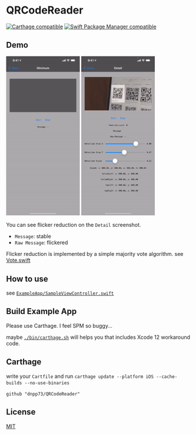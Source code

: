 QRCodeReader
===

[![Carthage compatible](https://img.shields.io/badge/Carthage-compatible-4BC51D.svg?style=flat-square)](https://github.com/Carthage/Carthage)
[![Swift Package Manager compatible](https://img.shields.io/badge/Swift%20Package%20Manager-compatible-4BC51D.svg?style=flat-square)](https://github.com/apple/swift-package-manager)


## Demo

<img src="/screenshot/minimum.gif" alt="minimum" width="200"> <img src="/screenshot/noise.gif" alt="noise" width="200">

You can see flicker reduction on the `Detail` screenshot.

- `Message`: stable
- `Raw Message`: flickered

Flicker reduction is implemented by a simple majority vote algorithm. see [Vote.swift](/Sources/Internal/Vote.swift)


## How to use

see [`ExampleApp/SampleViewController.swift`](/ExampleApp/SampleViewController.swift)


## Build Example App

Please use Carthage. I feel SPM so buggy...

 maybe [`./bin/carthage.sh`](/bin/carthage.sh) will helps you that includes Xcode 12 workaround code.


## Carthage

write your `Cartfile` and run `carthage update --platform iOS --cache-builds --no-use-binaries`

```
github "dnpp73/QRCodeReader"
```


## License

[MIT](/LICENSE)
